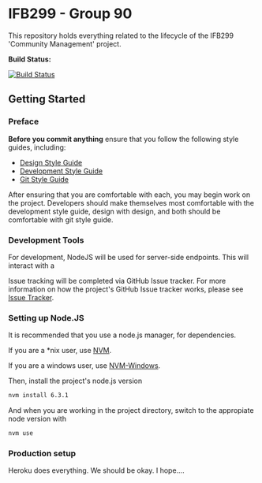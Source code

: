 # IFB299 - Group 90
This repository holds everything related to the lifecycle of the
IFB299 'Community Management' project.

__Build Status:__

[![Build Status](https://travis-ci.com/byronmejia/qut-ifb299.svg?token=acN8U3sQnG2yr6qQ4ozY&branch=develop)](https://travis-ci.com/byronmejia/qut-ifb299)

## Getting Started
### Preface
**Before you commit anything** ensure that you follow the following style
guides, including:
  - [Design Style Guide](https://tree.taiga.io/project/byronmejia-ifb299-community-platform/wiki/design-style-guide)
  - [Development Style Guide](https://tree.taiga.io/project/byronmejia-ifb299-community-platform/wiki/development-style-guide)
  - [Git Style Guide](https://tree.taiga.io/project/byronmejia-ifb299-community-platform/wiki/git-style-guide)

After ensuring that you are comfortable with each, you may begin work
on the project. Developers should make themselves most comfortable with
the development style guide, design with design, and both should be
comfortable with git style guide.

### Development Tools
For development, NodeJS will be used for server-side endpoints. This will
interact with a 

Issue tracking will be completed via GitHub Issue tracker. For more
information on how the project's GitHub Issue tracker works, please see
[Issue Tracker](https://tree.taiga.io/project/byronmejia-ifb299-community-platform/wiki/issue-tracking-guide).

### Setting up Node.JS
It is recommended that you use a node.js manager, for dependencies.

If you are a *nix user, use [NVM](https://github.com/creationix/nvm).

If you are a windows user, use [NVM-Windows](https://github.com/coreybutler/nvm-windows).

Then, install the project's node.js version
```sh
nvm install 6.3.1
```

And when you are working in the project directory, switch to the appropiate node version with
```sh
nvm use
```

### Production setup
Heroku does everything. We should be okay. I hope....
